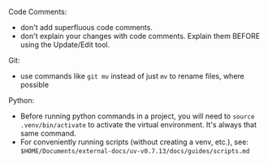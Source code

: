 
Code Comments:
- don't add superfluous code comments.
- don't explain your changes with code comments. Explain them BEFORE using the Update/Edit tool.

Git:
- use commands like `git mv` instead of just `mv` to rename files, where possible

Python:
- Before running python commands in a project, you will need to `source .venv/bin/activate` to activate the virtual environment. It's always that same command.
- For conveniently running scripts (without creating a venv, etc.), see: `$HOME/Documents/external-docs/uv-v0.7.13/docs/guides/scripts.md` 

